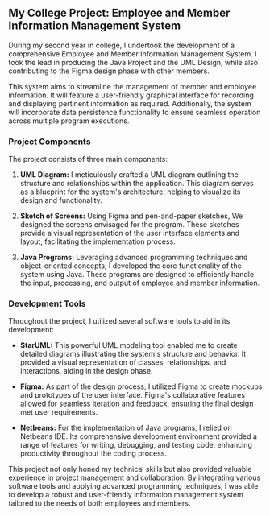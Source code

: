 ## My College Project: Employee and Member Information Management System

During my second year in college, I undertook the development of a comprehensive Employee and Member Information Management System. I took the lead in producing the Java Project and the UML Design, while also contributing to the Figma design phase with other members.

This system aims to streamline the management of member and employee information. It will feature a user-friendly graphical interface for recording and displaying pertinent information as required. Additionally, the system will incorporate data persistence functionality to ensure seamless operation across multiple program executions.

### Project Components

The project consists of three main components:

1. **UML Diagram:** I meticulously crafted a UML diagram outlining the structure and relationships within the application. This diagram serves as a blueprint for the system's architecture, helping to visualize its design and functionality.

2. **Sketch of Screens:** Using Figma and pen-and-paper sketches, We designed the screens envisaged for the program. These sketches provide a visual representation of the user interface elements and layout, facilitating the implementation process.

3. **Java Programs:** Leveraging advanced programming techniques and object-oriented concepts, I developed the core functionality of the system using Java. These programs are designed to efficiently handle the input, processing, and output of employee and member information.

### Development Tools

Throughout the project, I utilized several software tools to aid in its development:

- **StarUML:** This powerful UML modeling tool enabled me to create detailed diagrams illustrating the system's structure and behavior. It provided a visual representation of classes, relationships, and interactions, aiding in the design phase.

- **Figma:** As part of the design process, I utilized Figma to create mockups and prototypes of the user interface. Figma's collaborative features allowed for seamless iteration and feedback, ensuring the final design met user requirements.

- **Netbeans:** For the implementation of Java programs, I relied on Netbeans IDE. Its comprehensive development environment provided a range of features for writing, debugging, and testing code, enhancing productivity throughout the coding process.

This project not only honed my technical skills but also provided valuable experience in project management and collaboration. By integrating various software tools and applying advanced programming techniques, I was able to develop a robust and user-friendly information management system tailored to the needs of both employees and members.
